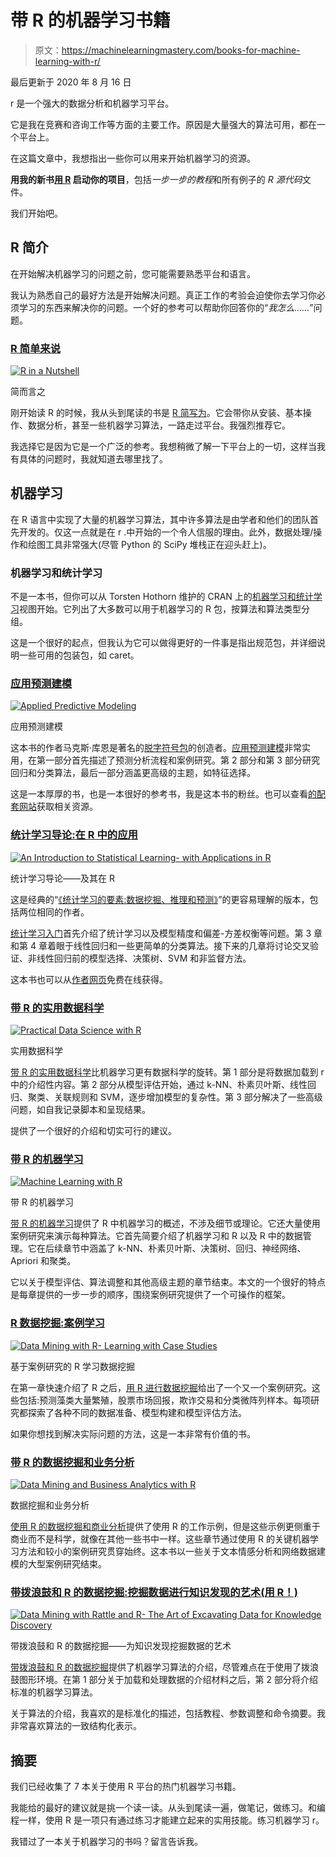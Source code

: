 # 带 R 的机器学习书籍

> 原文：<https://machinelearningmastery.com/books-for-machine-learning-with-r/>

最后更新于 2020 年 8 月 16 日

r 是一个强大的数据分析和机器学习平台。

它是我在竞赛和咨询工作等方面的主要工作。原因是大量强大的算法可用，都在一个平台上。

在这篇文章中，我想指出一些你可以用来开始机器学习的资源。

**用我的新书[用 R](https://machinelearningmastery.com/machine-learning-with-r/) 启动你的项目**，包括*一步一步的教程*和所有例子的 *R 源代码*文件。

我们开始吧。

## R 简介

在开始解决机器学习的问题之前，您可能需要熟悉平台和语言。

我认为熟悉自己的最好方法是开始解决问题。真正工作的考验会迫使你去学习你必须学习的东西来解决你的问题。一个好的参考可以帮助你回答你的“*我怎么……*”问题。

### [R 简单来说](https://amzn.to/31UAr9J)

[![R in a Nutshell](img/6b37a828d6313bc579009ebc0daebda2.png)](https://amzn.to/31UAr9J)

简而言之

刚开始读 R 的时候，我从头到尾读的书是 [R 简写为](https://amzn.to/31UAr9J)。它会带你从安装、基本操作、数据分析，甚至一些机器学习算法，一路走过平台。我强烈推荐它。

我选择它是因为它是一个广泛的参考。我想稍微了解一下平台上的一切，这样当我有具体的问题时，我就知道去哪里找了。

## 机器学习

在 R 语言中实现了大量的机器学习算法，其中许多算法是由学者和他们的团队首先开发的。仅这一点就是在 r .中开始的一个令人信服的理由。此外，数据处理/操作和绘图工具非常强大(尽管 Python 的 SciPy 堆栈正在迎头赶上)。

### 机器学习和统计学习

不是一本书，但你可以从 Torsten Hothorn 维护的 CRAN 上的[机器学习和统计学习](https://cran.r-project.org/web/views/MachineLearning.html)视图开始。它列出了大多数可以用于机器学习的 R 包，按算法和算法类型分组。

这是一个很好的起点，但我认为它可以做得更好的一件事是指出规范包，并详细说明一些可用的包装包，如 caret。

### [应用预测建模](https://amzn.to/3iFPHhq)

[![Applied Predictive Modeling](img/ecc4b6f01565610513d53c70824dfa90.png)](https://amzn.to/3iFPHhq)

应用预测建模

这本书的作者马克斯·库恩是著名的[脱字符号包](http://caret.r-forge.r-project.org/)的创造者。[应用预测建模](https://amzn.to/3iFPHhq)非常实用，在第一部分首先描述了预测分析流程和案例研究。第 2 部分和第 3 部分研究回归和分类算法，最后一部分涵盖更高级的主题，如特征选择。

这是一本厚厚的书，也是一本很好的参考书，我是这本书的粉丝。也可以查看[的配套网站](http://appliedpredictivemodeling.com/)获取相关资源。

### [统计学习导论:在 R 中的应用](https://amzn.to/3gYt0V9)

[![An Introduction to Statistical Learning- with Applications in R](img/a925fa9f5f2404ffe15581772b00dc42.png)](https://amzn.to/3gYt0V9)

统计学习导论——及其在 R

这是经典的“[《统计学习的要素:数据挖掘、推理和预测》](https://amzn.to/31SA3bt)”的更容易理解的版本，包括两位相同的作者。

[统计学习入门](https://amzn.to/3gYt0V9)首先介绍了统计学习以及模型精度和偏差-方差权衡等问题。第 3 章和第 4 章着眼于线性回归和一些更简单的分类算法。接下来的几章将讨论交叉验证、非线性回归前的模型选择、决策树、SVM 和非监督方法。

这本书也可以从[作者网页](http://www-bcf.usc.edu/~gareth/ISL/)免费在线获得。

### [带 R 的实用数据科学](https://amzn.to/3h0yy1j)

[![Practical Data Science with R](img/084785d4eeed8ff00953de6b8a89f2f9.png)](https://amzn.to/3h0yy1j)

实用数据科学

[带 R 的实用数据科学](https://amzn.to/3h0yy1j)比机器学习更有数据科学的旋转。第 1 部分是将数据加载到 r 中的介绍性内容。第 2 部分从模型评估开始，通过 k-NN、朴素贝叶斯、线性回归、聚类、关联规则和 SVM，逐步增加模型的复杂性。第 3 部分解决了一些高级问题，如自我记录脚本和呈现结果。

提供了一个很好的介绍和切实可行的建议。

### [带 R 的机器学习](https://amzn.to/2CtJ8yV)

[![Machine Learning with R](img/8351224db2f4bd89931b9d0400d36eac.png)](https://amzn.to/2CtJ8yV)

带 R 的机器学习

[带 R 的机器学习](https://amzn.to/2CtJ8yV)提供了 R 中机器学习的概述，不涉及细节或理论。它还大量使用案例研究来演示每种算法。它首先简要介绍了机器学习和 R 以及 R 中的数据管理。它在后续章节中涵盖了 k-NN、朴素贝叶斯、决策树、回归、神经网络、Apriori 和聚类。

它以关于模型评估、算法调整和其他高级主题的章节结束。本文的一个很好的特点是每章提供的一步一步的顺序，围绕案例研究提供了一个可操作的框架。

### [R 数据挖掘:案例学习](https://amzn.to/2Y57rL6)

[![Data Mining with R- Learning with Case Studies](img/1e7f2528734da01009d989bc64382791.png)](https://amzn.to/2Y57rL6)

基于案例研究的 R 学习数据挖掘

在第一章快速介绍了 R 之后，[用 R 进行数据挖掘](https://amzn.to/2Y57rL6)给出了一个又一个案例研究。这些包括:预测藻类大量繁殖，股票市场回报，欺诈交易和分类微阵列样本。每项研究都探索了各种不同的数据准备、模型构建和模型评估方法。

如果你想找到解决实际问题的方法，这是一本非常有价值的书。

### [带 R 的数据挖掘和业务分析](https://amzn.to/3fW4J0x)

[![Data Mining and Business Analytics with R](img/d8040ff0f7df0e6e711c4813c136b140.png)](https://amzn.to/3fW4J0x)

数据挖掘和业务分析

[使用 R 的数据挖掘和商业分析](https://amzn.to/3fW4J0x)提供了使用 R 的工作示例，但是这些示例更侧重于商业而不是科学，就像在其他一些书中一样。这些章节通过使用 R 的关键机器学习方法和较小的案例研究贯穿始终。这本书以一些关于文本情感分析和网络数据建模的大型案例研究结束。

### [带拨浪鼓和 R 的数据挖掘:挖掘数据进行知识发现的艺术(用 R！)](https://amzn.to/2FtrrAN)

[![Data Mining with Rattle and R- The Art of Excavating Data for Knowledge Discovery](img/f9c83ee87ce7abd6db6b7401592ef759.png)](https://amzn.to/2FtrrAN)

带拨浪鼓和 R 的数据挖掘——为知识发现挖掘数据的艺术

[带拨浪鼓和 R 的数据挖掘](https://amzn.to/2FtrrAN)提供了机器学习算法的介绍，尽管难点在于使用了拨浪鼓图形环境。在第 1 部分关于加载和处理数据的介绍材料之后，第 2 部分将介绍标准的机器学习算法。

关于算法的介绍，我喜欢的是标准化的描述，包括教程、参数调整和命令摘要。我非常喜欢算法的一致结构化表示。

## 摘要

我们已经收集了 7 本关于使用 R 平台的热门机器学习书籍。

我能给的最好的建议就是挑一个读一读。从头到尾读一遍，做笔记，做练习。和编程一样，使用 R 是一项只有通过练习才能建立起来的实用技能。练习机器学习 r。

我错过了一本关于机器学习的书吗？留言告诉我。
